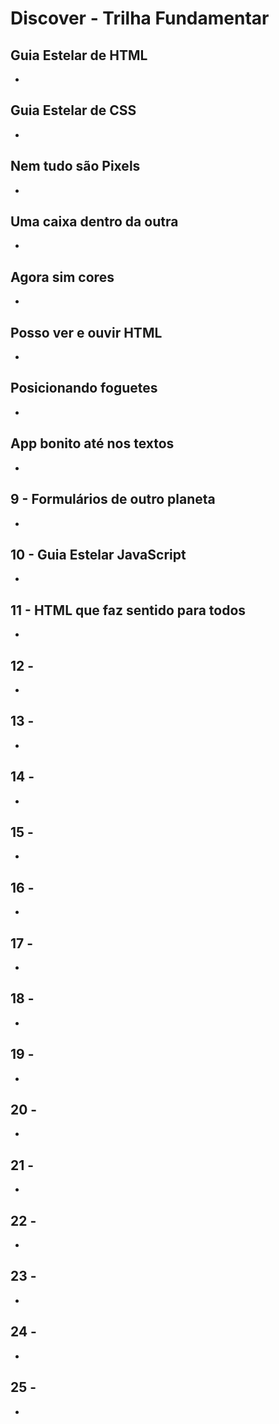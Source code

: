 # Discover - Trilha Fundamentar

## Guia Estelar de HTML

-

## Guia Estelar de CSS

-

## Nem tudo são Pixels

-

## Uma caixa dentro da outra

-

## Agora sim cores

-

## Posso ver e ouvir HTML

-

## Posicionando foguetes

-

## App bonito até nos textos

-

## 9 - Formulários de outro planeta

-

## 10 - Guia Estelar JavaScript

-

## 11 - HTML que faz sentido para todos

-

## 12 -

-

## 13 -

-

## 14 -

-

## 15 -

-

## 16 -

-

## 17 -

-

## 18 -

-

## 19 -

-

## 20 -

-

## 21 -

-

## 22 -

-

## 23 -

-

## 24 -

-

## 25 -

-
